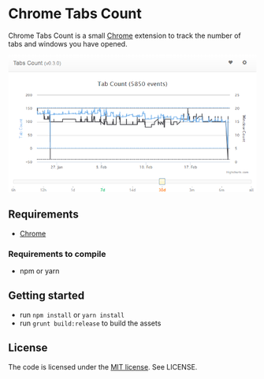 # Chrome Tabs Count
Chrome Tabs Count is a small [Chrome](http://www.google.com/chrome/) extension to track the number of tabs and windows you have opened.

![Chrome Tabs Count screenshot](images/screenshot.png)

## Requirements
* [Chrome](http://www.google.com/chrome/)

### Requirements to compile
* npm or yarn

## Getting started
* run `npm install` or `yarn install`
* run `grunt build:release` to build the assets

## License
The code is licensed under the [MIT license](http://choosealicense.com/licenses/mit/). See LICENSE.

